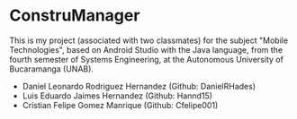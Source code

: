 # ConstruManager
This is my project (associated with two classmates) for the subject "Mobile Technologies", based on Android Studio with the Java language, from the fourth semester of Systems Engineering, at the Autonomous University of Bucaramanga (UNAB).
- Daniel Leonardo Rodriguez Hernandez (Github: DanielRHades)
- Luis Eduardo Jaimes Hernandez (Github: Hannd15)
- Cristian Felipe Gomez Manrique (Github: Cfelipe001)
